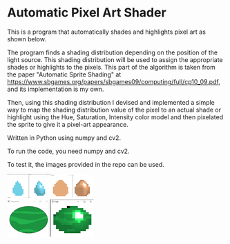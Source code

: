 # **Automatic Pixel Art Shader**

This is a program that automatically shades and highlights pixel art as shown below.

The program finds a shading distribution depending on the position of the light source. This shading distribution will be used to assign the appropriate shades or highlights to the pixels. This part of the algorithm is taken from the paper  "Automatic Sprite Shading" at https://www.sbgames.org/papers/sbgames09/computing/full/cp10_09.pdf, and its implementation is my own.

Then, using this shading distribution I devised and implemented a simple way to map the shading distribution value of the pixel to an actual shade or highlight using the Hue, Saturation, Intensity color model  and then pixelated the sprite to give it a pixel-art appearance.

Written in Python using numpy and cv2.

To run the code, you need numpy and cv2. 

To test it, the images provided in the repo can be used. 

![program results](https://github.com/MariamFahmy/pixel-art-shader/blob/main/program_results.png "program results")

